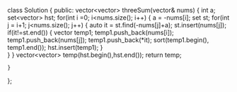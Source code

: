 class Solution {
public:
    vector<vector<int>> threeSum(vector<int>& nums) {
        int a;
        set<vector<int>> hst;
                for(int i =0; i<nums.size(); i++)
        {
            a = -nums[i];
            set<int> st;
            for(int j = i+1; j<nums.size(); j++)
            {
                auto it = st.find(-nums[j]+a);
                st.insert(nums[j]);
                if(it!=st.end())
                {
                    vector<int> temp1;
                    temp1.push_back(nums[i]);
                    temp1.push_back(nums[j]);
                    temp1.push_back(*it);
                    sort(temp1.begin(), temp1.end());
                    hst.insert(temp1);
                }    
            }
        }
        vector<vector<int>> temp(hst.begin(),hst.end());
        return temp;
        
    }
};
